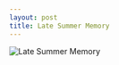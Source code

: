 ```yaml
---
layout: post
title: Late Summer Memory
---
```


<img src="https://img.nikonsrc.com/image/IsDqx0NQjJEK4auyZM_CD0AFkee9s3Y7AWTanMPcicuasNxvhR1SQgmtoKug6n4_RQqMzwFwWmY/item.JPG" original="https://img.nikonsrc.com/image/IsDqx0NQjJEK4auyZM_CD0AFkee9s3Y7AWTanMPcicuasNxvhR1SQvXdj13OBEl5UvMF2YvsSiFi_pWM54Un4Q/item.JPG" alt="Late Summer Memory" onclick="javascript:enlarge(this)" class="toEnlarge" >
